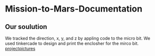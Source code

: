 # Mission-to-Mars-Documentation
## Our soulution 
We tracked the direction, x, y, and z by appling code to the micro bit.
We used tinkercade to design and print the enclosher for the mirco bit.
[projectpictures](file:///media/fuse/drivefs-017f0f135091a5ce291cdb909b4dd50c/root/Assignments/CamScanner%2012-18-2020%2012.50.pdf)

